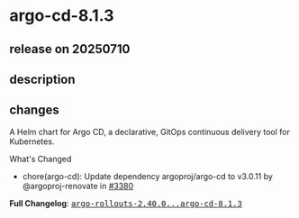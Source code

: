 # argo-cd-8.1.3

## release on 20250710
## description
## changes
A Helm chart for Argo CD, a declarative, GitOps continuous delivery tool for Kubernetes.

What's Changed

* chore(argo-cd): Update dependency argoproj/argo-cd to v3.0.11 by @argoproj-renovate in <a class="issue-link js-issue-link" data-error-text="Failed to load title" data-id="3219919400" data-permission-text="Title is private" data-url="https://github.com/argoproj/argo-helm/issues/3380" data-hovercard-type="pull_request" data-hovercard-url="/argoproj/argo-helm/pull/3380/hovercard" href="https://github.com/argoproj/argo-helm/pull/3380">#3380</a>

<strong>Full Changelog</strong>: <a class="commit-link" href="https://github.com/argoproj/argo-helm/compare/argo-rollouts-2.40.0...argo-cd-8.1.3"><tt>argo-rollouts-2.40.0...argo-cd-8.1.3</tt></a>

